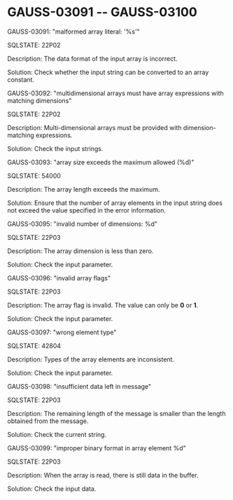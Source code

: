 # GAUSS-03091 -- GAUSS-03100<a name="EN-US_TOPIC_0302073206"></a>

GAUSS-03091: "malformed array literal: '%s'"

SQLSTATE: 22P02

Description: The data format of the input array is incorrect.

Solution: Check whether the input string can be converted to an array constant.

GAUSS-03092: "multidimensional arrays must have array expressions with matching dimensions"

SQLSTATE: 22P02

Description: Multi-dimensional arrays must be provided with dimension-matching expressions.

Solution: Check the input strings.

GAUSS-03093: "array size exceeds the maximum allowed \(%d\)"

SQLSTATE: 54000

Description: The array length exceeds the maximum.

Solution: Ensure that the number of array elements in the input string does not exceed the value specified in the error information.

GAUSS-03095: "invalid number of dimensions: %d"

SQLSTATE: 22P03

Description: The array dimension is less than zero.

Solution: Check the input parameter.

GAUSS-03096: "invalid array flags"

SQLSTATE: 22P03

Description: The array flag is invalid. The value can only be  **0**  or  **1**.

Solution: Check the input parameter.

GAUSS-03097: "wrong element type"

SQLSTATE: 42804

Description: Types of the array elements are inconsistent.

Solution: Check the input parameter.

GAUSS-03098: "insufficient data left in message"

SQLSTATE: 22P03

Description: The remaining length of the message is smaller than the length obtained from the message.

Solution: Check the current string.

GAUSS-03099: "improper binary format in array element %d"

SQLSTATE: 22P03

Description: When the array is read, there is still data in the buffer.

Solution: Check the input data.

